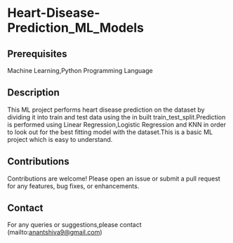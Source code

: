 # Heart-Disease-Prediction_ML_Models
## Prerequisites
Machine Learning,Python Programming Language
## Description
This ML project performs heart disease prediction on the dataset by dividing it into train and test data using the in built train_test_split.Prediction is performed using Linear Regression,Logistic Regression and KNN in order to look out for the best fitting model with the dataset.This is a basic ML project which is easy to understand.
## Contributions 
Contributions are welcome! Please open an issue or submit a pull request for any features, bug fixes, or enhancements.
## Contact
For any queries or suggestions,please contact (mailto:anantshiva9@gmail.com)
